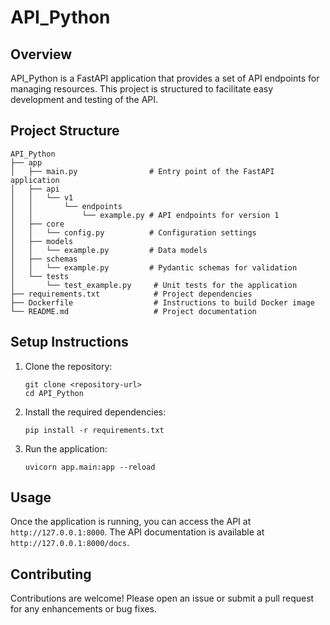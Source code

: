 # API_Python

## Overview
API_Python is a FastAPI application that provides a set of API endpoints for managing resources. This project is structured to facilitate easy development and testing of the API.

## Project Structure
```
API_Python
├── app
│   ├── main.py                # Entry point of the FastAPI application
│   ├── api
│   │   └── v1
│   │       └── endpoints
│   │           └── example.py # API endpoints for version 1
│   ├── core
│   │   └── config.py          # Configuration settings
│   ├── models
│   │   └── example.py         # Data models
│   ├── schemas
│   │   └── example.py         # Pydantic schemas for validation
│   └── tests
│       └── test_example.py     # Unit tests for the application
├── requirements.txt            # Project dependencies
├── Dockerfile                  # Instructions to build Docker image
└── README.md                   # Project documentation
```

## Setup Instructions
1. Clone the repository:
   ```
   git clone <repository-url>
   cd API_Python
   ```

2. Install the required dependencies:
   ```
   pip install -r requirements.txt
   ```

3. Run the application:
   ```
   uvicorn app.main:app --reload
   ```

## Usage
Once the application is running, you can access the API at `http://127.0.0.1:8000`. The API documentation is available at `http://127.0.0.1:8000/docs`.

## Contributing
Contributions are welcome! Please open an issue or submit a pull request for any enhancements or bug fixes.